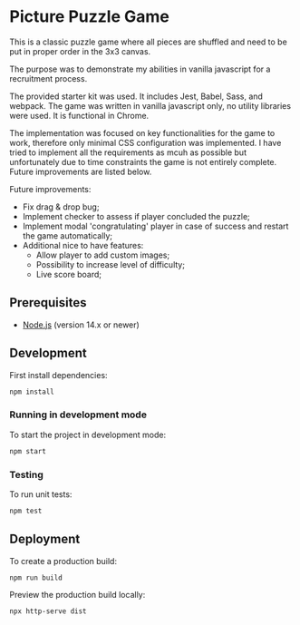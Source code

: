 # Picture Puzzle Game

This is a classic puzzle game where all pieces are shuffled and need to be put in proper order in the 3x3 canvas.

The purpose was to demonstrate my abilities in vanilla javascript for a recruitment process.

The provided starter kit was used. It includes Jest, Babel, Sass, and webpack. The game was written in vanilla javascript only, no utility libraries were used. It is functional in Chrome.

The implementation was focused on key functionalities for the game to work, therefore only minimal CSS configuration was implemented. I have tried to implement all the requirements as mcuh as possible but unfortunately due to time constraints the game is not entirely complete. Future improvements are listed below.

Future improvements:

- Fix drag & drop bug;
- Implement checker to assess if player concluded the puzzle;
- Implement modal 'congratulating' player in case of success and restart the game automatically;
- Additional nice to have features:
  - Allow player to add custom images;
  - Possibility to increase level of difficulty;
  - Live score board;

## Prerequisites

- [Node.js](https://nodejs.org/) (version 14.x or newer)

## Development

First install dependencies:

```sh
npm install
```

### Running in development mode

To start the project in development mode:

```sh
npm start
```

### Testing

To run unit tests:

```sh
npm test
```

## Deployment

To create a production build:

```sh
npm run build
```

Preview the production build locally:

```sh
npx http-serve dist
```
